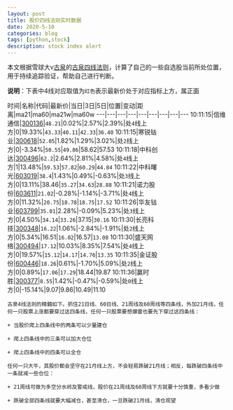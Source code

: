 ```yaml
---
layout: post
title: 股价四线法则实时数据
date: 2020-5-10
categories: blog
tags: [python,stock]
description: stock index alert
---
```



本文根据雪球大v[古泉](https://xueqiu.com/u/7148646888)的[古泉四线法则](https://xueqiu.com/7148646888/130498192)，计算了自己的一些自选股当前所处位置，用于持续追踪验证，帮助自己进行判断。

**说明**：下表中4线对应取值为`红色`表示最新价处于对应指标上方，属正面

时间|名称|代码|最新价|当日|3日|5日|位置|变动|距离|ma21|ma60|ma21w|ma60w
---|---|---|---|---|---|---|---|---
10:11:15|信维通信|[300136](https://xueqiu.com/S/SZ300136)|`48.21`|0.02%|2.57%|2.39%|处`4`线上方|0|19.33%|`43.33`|`40.11`|`42.33`|`36.40`
10:11:15|寒锐钴业|[300618](https://xueqiu.com/S/SZ300618)|`52.05`|1.82%|1.29%|3.02%|处`2`线上方|0|-3.34%|`50.55`|`49.86`|58.62|57.53
10:11:18|中科创达|[300496](https://xueqiu.com/S/SZ300496)|`62.2`|2.64%|2.81%|4.58%|处`4`线上方|1|13.48%|`59.53`|`57.82`|`60.29`|`44.84`
10:11:22|中科曙光|[603019](https://xueqiu.com/S/SH603019)|`38.4`|1.43%|0.49%|-0.63%|处`3`线上方|0|13.11%|38.46|`35.27`|`34.63`|`28.88`
10:11:21|诺力股份|[603611](https://xueqiu.com/S/SH603611)|`21.02`|-0.28%|-1.14%|-3.71%|处`4`线上方|0|11.32%|`20.75`|`18.78`|`18.75`|`17.52`
10:11:26|华友钴业|[603799](https://xueqiu.com/S/SH603799)|`35.01`|2.28%|-0.09%|5.23%|处`3`线上方|0|4.50%|`34.14`|`33.26`|37.15|`30.16`
10:11:30|长亮科技|[300348](https://xueqiu.com/S/SZ300348)|`16.22`|1.06%|-2.84%|-1.91%|处`2`线上方|0|5.34%|16.51|`16.02`|16.57|`13.08`
10:11:30|盛天网络|[300494](https://xueqiu.com/S/SZ300494)|`17.12`|10.03%|8.35%|7.54%|处`4`线上方|0|19.57%|`15.12`|`14.17`|`14.76`|`13.35`
10:11:35|金证股份|[600446](https://xueqiu.com/S/SH600446)|`18.26`|0.61%|-1.70%|5.09%|处`2`线上方|0|0.89%|`17.06`|`17.29`|18.44|19.87
10:11:36|赢时胜|[300377](https://xueqiu.com/S/SZ300377)|`8.55`|1.42%|-0.47%|-0.59%|处`0`线上方|0|-15.14%|9.07|9.86|10.49|11.10

```
古泉4线法则的精髓如下。抓住21日线、60日线、21周线及60周线等四条线，外加21月线，任何一只股票上涨都要穿过这四条线，任何一只股票要想爆雷也要先下穿过这四条线：

+ 当股价爬上四条线中的两条可以少量建仓

+ 爬上四条线中的三条可以加大仓位

+ 爬上四条线中的四条可以全仓

任何一只大牛，其股价都会坚守在21月线上方，不会轻易跌破21月线；相反，每跌破四条线中一条就减一些仓位：

+ 21周线可做为多空分水岭及警戒线，股价在21周线及60周线下方就要十分慎重，多看少做

+ 跌破全部四条线就要大幅减仓，甚至清仓，一旦跌破21月线，清仓观望
```